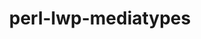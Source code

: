 ---
title: "perl-lwp-mediatypes"
layout: cache
categories: [package, v0.18.1]
meta: {"versions": ["6.02"], "compilers": ["gcc@=7.3.1"], "oss": ["amzn2"], "platforms": ["linux"], "targets": ["aarch64", "graviton2", "x86_64_v3", "x86_64_v4"], "stacks": ["aws-ahug", "aws-ahug-aarch64", "root"], "num_specs": 4, "num_specs_by_stack": {"aws-ahug-aarch64": 2, "root": 4, "aws-ahug": 2}}
spec_details: [{"hash": "sqzattlrrzwr4hbvppmcoddm4clhjsxo", "compiler": "gcc@=7.3.1", "versions": ["6.02"], "os": "amzn2", "platform": "linux", "target": "aarch64", "variants": [], "stacks": ["aws-ahug-aarch64", "root"], "size": "-", "tarball": "https://binaries.spack.io/v0.18.1/build_cache/linux-amzn2-aarch64/gcc-7.3.1/perl-lwp-mediatypes-6.02/linux-amzn2-aarch64-gcc-7.3.1-perl-lwp-mediatypes-6.02-sqzattlrrzwr4hbvppmcoddm4clhjsxo.spack"}, {"hash": "jfzkz5yjmgi67zaiwi5donta7uudlcmy", "compiler": "gcc@=7.3.1", "versions": ["6.02"], "os": "amzn2", "platform": "linux", "target": "x86_64_v4", "variants": [], "stacks": ["root", "aws-ahug"], "size": "-", "tarball": "https://binaries.spack.io/v0.18.1/build_cache/linux-amzn2-x86_64_v4/gcc-7.3.1/perl-lwp-mediatypes-6.02/linux-amzn2-x86_64_v4-gcc-7.3.1-perl-lwp-mediatypes-6.02-jfzkz5yjmgi67zaiwi5donta7uudlcmy.spack"}, {"hash": "eokqz5ja7bte6nq7zt2qvnqz6yn6apqs", "compiler": "gcc@=7.3.1", "versions": ["6.02"], "os": "amzn2", "platform": "linux", "target": "graviton2", "variants": [], "stacks": ["aws-ahug-aarch64", "root"], "size": "-", "tarball": "https://binaries.spack.io/v0.18.1/build_cache/linux-amzn2-graviton2/gcc-7.3.1/perl-lwp-mediatypes-6.02/linux-amzn2-graviton2-gcc-7.3.1-perl-lwp-mediatypes-6.02-eokqz5ja7bte6nq7zt2qvnqz6yn6apqs.spack"}, {"hash": "cfz6rlfiarniqgppzl5rgm4nyjy7hzcy", "compiler": "gcc@=7.3.1", "versions": ["6.02"], "os": "amzn2", "platform": "linux", "target": "x86_64_v3", "variants": [], "stacks": ["root", "aws-ahug"], "size": "-", "tarball": "https://binaries.spack.io/v0.18.1/build_cache/linux-amzn2-x86_64_v3/gcc-7.3.1/perl-lwp-mediatypes-6.02/linux-amzn2-x86_64_v3-gcc-7.3.1-perl-lwp-mediatypes-6.02-cfz6rlfiarniqgppzl5rgm4nyjy7hzcy.spack"}]
---